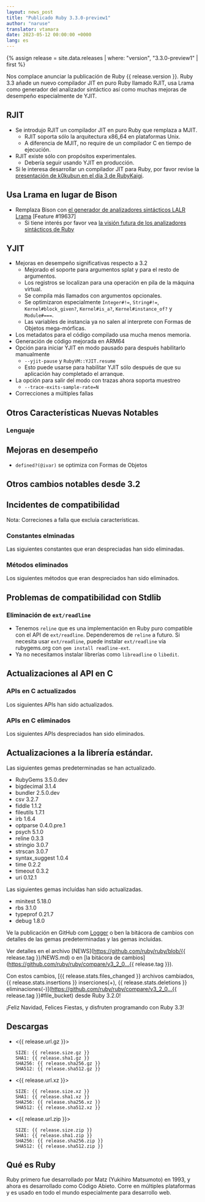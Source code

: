 ```yaml
---
layout: news_post
title: "Publicado Ruby 3.3.0-preview1"
author: "naruse"
translator: vtamara
date: 2023-05-12 00:00:00 +0000
lang: es
---
```


{% assign release = site.data.releases | where: "version", "3.3.0-preview1" | first %}

Nos complace anunciar la publicación de Ruby {{ release.version }}. Ruby 3.3
añade un nuevo compilador JIT en puro Ruby llamado RJIT, usa Lrama
como generador del analizador sintáctico así como muchas mejoras
de desempeño especialmente de YJIT.

## RJIT

* Se introdujo RJIT un compilador JIT en puro Ruby que remplaza a MJIT.
  * RJIT soporta sólo la arquitectura x86\_64 en plataformas Unix.
  * A diferencia de MJIT, no require de un compilador C en tiempo de ejecución.
* RJIT existe sólo con propósitos experimentales.
  * Debería seguir usando YJIT en producción.
* Si le interesa desarrollar un compilador JIT para Ruby, por favor
  revise la [presentación de k0kubun en el día 3 de RubyKaigi](https://rubykaigi.org/2023/presentations/k0kubun.html#day3).

## Usa Lrama en lugar de Bison

* Remplaza Bison con [el generador de analizadores sintácticos LALR Lrama](https://github.com/yui-knk/lrama) [Feature #19637]
  * Si tiene interés por favor vea [la visión futura de los analizadores sintácticos de Ruby](https://rubykaigi.org/2023/presentations/spikeolaf.html)

## YJIT

* Mejoras en desempeño significativas respecto a 3.2
  * Mejorado el soporte para argumentos splat y para el resto de argumentos.
  * Los registros se localizan para una operación en pila de la máquina virtual.
  * Se compila más llamados con argumentos opcionales.
  * Se optimizaron especialmente `Integer#!=`, `String#!=`,
    `Kernel#block_given?`, `Kernel#is_a?`, `Kernel#instance_of?` y
    `Module#===`.
  * Las variables de instancia ya no salen al interprete con Formas de Objetos
    mega-mórficas.
* Los metadatos para el código compilado usa mucha menos memoria.
* Generación de código mejorada en ARM64
* Opción para iniciar YJIT en modo pausado para después habilitarlo
  manualmente
  * `--yjit-pause` y `RubyVM::YJIT.resume`
  * Esto puede usarse para habilitar YJIT sólo después de que su aplicación
    hay completado el arranque.
* La opción para salir del modo con trazas ahora soporta muestreo
  * `--trace-exits-sample-rate=N`
* Correcciones a múltiples fallas


## Otros Características Nuevas Notables

### Lenguaje

## Mejoras en desempeño

* `defined?(@ivar)` se optimiza con Formas de Objetos

## Otros cambios notables desde 3.2



## Incidentes de compatibilidad

Nota: Correciones a falla que excluía características.

### Constantes elminadas

Las siguientes constantes que eran despreciadas han sido eliminadas.


### Métodos eliminados

Los siguientes métodos que eran despreciados han sido eliminados.


## Problemas de compatibilidad con Stdlib

### Eliminación de `ext/readline`

* Tenemos `reline` que es una implementación en Ruby puro compatible con
  el API de `ext/readline`.  Dependeremos de `reline` a futuro. Si
  necesita usar `ext/readline`, puede instalar `ext/readline` vía rubygems.org
  con `gem install readline-ext`.
* Ya no necesitamos instalar librerías como `libreadline` o `libedit`.

## Actualizaciones al API en C

### APIs en C actualizados

Los siguientes APIs han sido actualizados.



### APIs en C eliminados

Los siguientes APIs despreciados han sido eliminados.

## Actualizaciones a la librería estándar.


Las siguientes gemas predeterminadas se han actualizado.

* RubyGems 3.5.0.dev
* bigdecimal 3.1.4
* bundler 2.5.0.dev
* csv 3.2.7
* fiddle 1.1.2
* fileutils 1.7.1
* irb 1.6.4
* optparse 0.4.0.pre.1
* psych 5.1.0
* reline 0.3.3
* stringio 3.0.7
* strscan 3.0.7
* syntax_suggest 1.0.4
* time 0.2.2
* timeout 0.3.2
* uri 0.12.1

Las siguientes gemas incluídas han sido actualizadas.

* minitest 5.18.0
* rbs 3.1.0
* typeprof 0.21.7
* debug 1.8.0

Ve la publicación en GitHub com [Logger](https://github.com/ruby/logger/releases) o
ben la bitácora de cambios con detalles de las gemas predeterminadas
y las gemas incluidas.


Ver detalles en el archivo
[NEWS](https://github.com/ruby/ruby/blob/{{ release.tag }}/NEWS.md)
o en [la bitácora de cambios](https://github.com/ruby/ruby/compare/v3_2_0...{{ release.tag }}).

Con estos cambios, [{{ release.stats.files_changed }} archivos cambiados, {{ release.stats.insertions }} inserciones(+), {{ release.stats.deletions }} eliminaciones(-)](https://github.com/ruby/ruby/compare/v3_2_0...{{ release.tag }}#file_bucket)
desde Ruby 3.2.0!

¡Feliz Navidad, Felices Fiestas, y disfruten programando con Ruby 3.3!

## Descargas

* <{{ release.url.gz }}>

      SIZE: {{ release.size.gz }}
      SHA1: {{ release.sha1.gz }}
      SHA256: {{ release.sha256.gz }}
      SHA512: {{ release.sha512.gz }}

* <{{ release.url.xz }}>

      SIZE: {{ release.size.xz }}
      SHA1: {{ release.sha1.xz }}
      SHA256: {{ release.sha256.xz }}
      SHA512: {{ release.sha512.xz }}

* <{{ release.url.zip }}>

      SIZE: {{ release.size.zip }}
      SHA1: {{ release.sha1.zip }}
      SHA256: {{ release.sha256.zip }}
      SHA512: {{ release.sha512.zip }}

## Qué es Ruby

Ruby primero fue desarrollado por Matz (Yukihiro Matsumoto) en 1993,
y ahora es desarrollado como Código Abieto. Corre en múltiples
plataformas y es usado en todo el mundo especialmente para desarrollo web.
